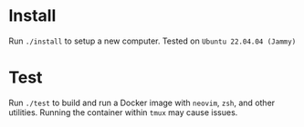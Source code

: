 # Install

Run `./install` to setup a new computer. Tested on `Ubuntu 22.04.04 (Jammy)`

# Test

Run `./test` to build and run a Docker image with `neovim`, `zsh`, and other
utilities. Running the container within `tmux` may cause issues.

